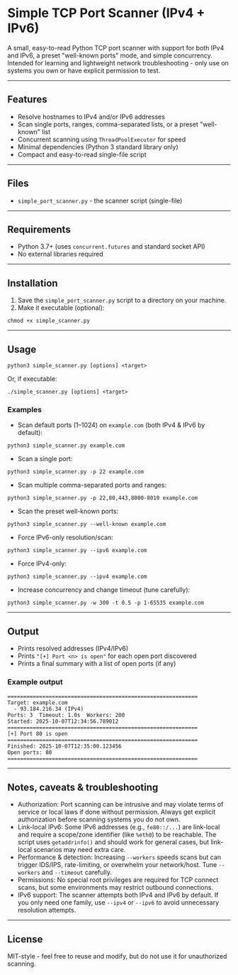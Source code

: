 # Simple TCP Port Scanner (IPv4 + IPv6)

A small, easy-to-read Python TCP port scanner with support for both IPv4 and IPv6, a preset "well-known ports" mode, and simple concurrency. Intended for learning and lightweight network troubleshooting - only use on systems you own or have explicit permission to test.

---

## Features

- Resolve hostnames to IPv4 and/or IPv6 addresses
- Scan single ports, ranges, comma-separated lists, or a preset "well-known" list
- Concurrent scanning using ```ThreadPoolExecutor``` for speed
- Minimal dependencies (Python 3 standard library only)
- Compact and easy-to-read single-file script

---

## Files

- ```simple_port_scanner.py``` - the scanner script (single-file)

---

## Requirements

- Python 3.7+ (uses ```concurrent.futures``` and standard socket API)
- No external libraries required

---

## Installation

1. Save the ```simple_port_scanner.py``` script to a directory on your machine.
2. Make it executable (optional):

```
chmod +x simple_scanner.py
```

---

## Usage

```
python3 simple_scanner.py [options] <target>
```
Or, if executable:
```
./simple_scanner.py [options] <target>
```

### Examples

- Scan default ports (1–1024) on ```example.com``` (both IPv4 & IPv6 by default):
```
python3 simple_scanner.py example.com
```
- Scan a single port:
```
python3 simple_scanner.py -p 22 example.com
```
- Scan multiple comma-separated ports and ranges:
```
python3 simple_scanner.py -p 22,80,443,8000-8010 example.com
```
- Scan the preset well-known ports:
```
python3 simple_scanner.py --well-known example.com
```
- Force IPv6-only resolution/scan:
```
python3 simple_scanner.py --ipv6 example.com
```
- Force IPv4-only:
```
python3 simple_scanner.py --ipv4 example.com
```
- Increase concurrency and change timeout (tune carefully):
```
python3 simple_scanner.py -w 300 -t 0.5 -p 1-65535 example.com
```

---

## Output

- Prints resolved addresses (IPv4/IPv6)
- Prints ```"[+] Port <n> is open"``` for each open port discovered
- Prints a final summary with a list of open ports (if any)

### Example output

```
============================================================
Target: example.com
  - 93.184.216.34 (IPv4)
Ports: 3  Timeout: 1.0s  Workers: 200
Started: 2025-10-07T12:34:56.789012
============================================================
[+] Port 80 is open
============================================================
Finished: 2025-10-07T12:35:00.123456
Open ports: 80
============================================================
```

---

## Notes, caveats & troubleshooting

- Authorization: Port scanning can be intrusive and may violate terms of service or local laws if done without permission. Always get explicit authorization before scanning systems you do not own.
- Link-local IPv6: Some IPv6 addresses (e.g., ```fe80::/...```) are link-local and require a scope/zone identifier (like ```%eth0```) to be reachable. The script uses ```getaddrinfo()``` and should work for general cases, but link-local scenarios may need extra care.
- Performance & detection: Increasing ```--workers``` speeds scans but can trigger IDS/IPS, rate-limiting, or overwhelm your network/host. Tune ```--workers``` and ```--timeout``` carefully.
- Permissions: No special root privileges are required for TCP connect scans, but some environments may restrict outbound connections.
- IPv6 support: The scanner attempts both IPv4 and IPv6 by default. If you only need one family, use ```--ipv4``` or ```--ipv6``` to avoid unnecessary resolution attempts.

---

## License

MIT-style - feel free to reuse and modify, but do not use it for unauthorized scanning.
